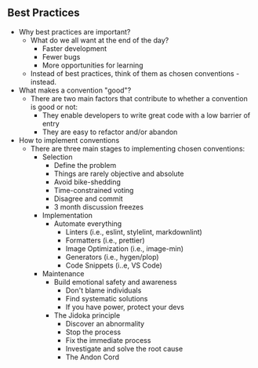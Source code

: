 ## Best Practices

- Why best practices are important?
  - What do we all want at the end of the day?
    - Faster development
    - Fewer bugs
    - More opportunities for learning
  - Instead of best practices, think of them as chosen conventions - instead.
- What makes a convention "good"?
  - There are two main factors that contribute to whether a convention is good or not:
    - They enable developers to write great code with a low barrier of entry
    - They are easy to refactor and/or abandon
- How to implement conventions
  - There are three main stages to implementing chosen conventions:
    - Selection
      - Define the problem
      - Things are rarely objective and absolute
      - Avoid bike-shedding
      - Time-constrained voting
      - Disagree and commit
      - 3 month discussion freezes
    - Implementation
      - Automate everything
        - Linters (i.e., eslint, stylelint, markdownlint)
        - Formatters (i.e., prettier)
        - Image Optimization (i.e., image-min)
        - Generators (i.e., hygen/plop)
        - Code Snippets (i..e, VS Code)
    - Maintenance
      - Build emotional safety and awareness
        - Don't blame individuals
        - Find systematic solutions
        - If you have power, protect your devs
      - The Jidoka principle
        - Discover an abnormality
        - Stop the process
        - Fix the immediate process
        - Investigate and solve the root cause
        - The Andon Cord
